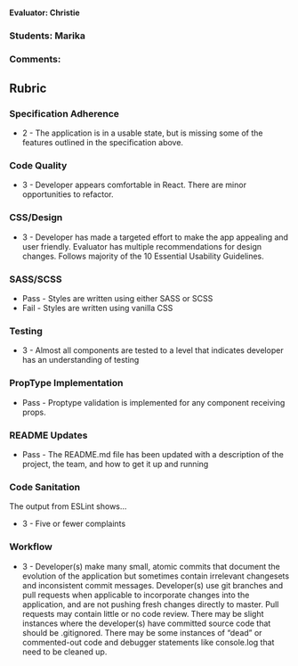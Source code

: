 #### Evaluator: Christie  
### Students: Marika
### Comments:

## Rubric

### Specification Adherence

* 2 - The application is in a usable state, but is missing some of the features outlined in the specification above.

### Code Quality

* 3 - Developer appears comfortable in React. There are minor opportunities to refactor.

### CSS/Design

* 3 - Developer has made a targeted effort to make the app appealing and user friendly. Evaluator has multiple recommendations for design changes. Follows majority of the 10 Essential Usability Guidelines.

### SASS/SCSS

- Pass - Styles are written using either SASS or SCSS
- Fail - Styles are written using vanilla CSS

### Testing

* 3 - Almost all components are tested to a level that indicates developer has an understanding of testing

### PropType Implementation

* Pass - Proptype validation is implemented for any component receiving props.

### README Updates

* Pass - The README.md file has been updated with a description of the project, the team, and how to get it up and
  running

### Code Sanitation

The output from ESLint shows…

* 3 - Five or fewer complaints

### Workflow

* 3 - Developer(s) make many small, atomic commits that document the evolution of the application but sometimes contain irrelevant changesets and inconsistent commit messages. Developer(s) use git branches and pull requests when applicable to incorporate changes into the application, and are not pushing fresh changes directly to master. Pull requests may contain little or no code review. There may be slight instances where the developer(s) have committed source code that should be .gitignored. There may be some instances of “dead” or commented-out code and debugger statements like console.log that need to be cleaned up.
